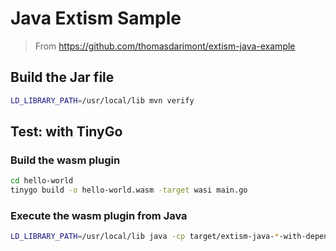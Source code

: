 # Java Extism Sample

> From https://github.com/thomasdarimont/extism-java-example

## Build the Jar file

```bash
LD_LIBRARY_PATH=/usr/local/lib mvn verify
```

## Test: with TinyGo

### Build the wasm plugin

```bash
cd hello-world
tinygo build -o hello-world.wasm -target wasi main.go
```

### Execute the wasm plugin from Java

```bash
LD_LIBRARY_PATH=/usr/local/lib java -cp target/extism-java-*-with-dependencies.jar example.ExtismExample "hello-world/hello-world.wasm" helloWorld "Hey!"
```


